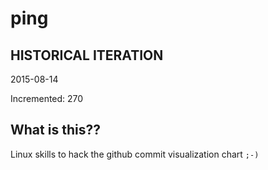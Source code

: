 # ping

## HISTORICAL ITERATION
2015-08-14

Incremented: 270

## What is this?? 
Linux skills to hack the github commit visualization chart `;-)`
